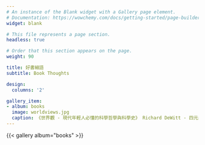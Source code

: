 ```yaml
---
# An instance of the Blank widget with a Gallery page element.
# Documentation: https://wowchemy.com/docs/getting-started/page-builder/
widget: blank

# This file represents a page section.
headless: true

# Order that this section appears on the page.
weight: 90

title: 好書細語
subtitle: Book Thoughts

design:
  columns: '2'

gallery_item:
- album: books
  image: worldviews.jpg
  caption: 《世界觀 - 現代年輕人必懂的科學哲學與科學史》 Richard DeWitt - 四元素論看似無稽，卻充滿智慧；重力量子習以為常，經認真思量？
---
```


{{< gallery album="books" >}}
